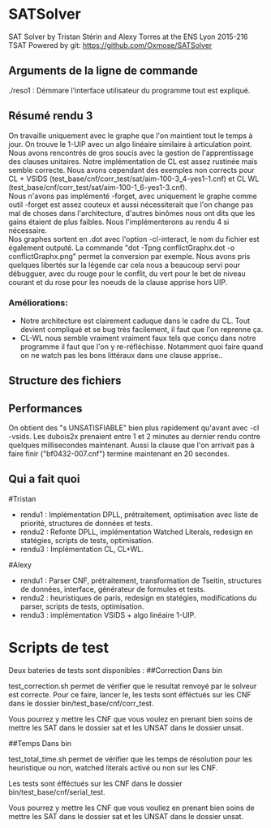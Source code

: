 # SATSolver
SAT Solver by Tristan Stérin and Alexy Torres at the ENS Lyon 2015-216
TSAT
Powered by git: https://github.com/Oxmose/SATSolver

## Arguments de la ligne de commande
./reso1 : Démmare l'interface utilisateur du programme tout est expliqué.

## Résumé rendu 3

On travaille uniquement avec le graphe que l'on maintient tout le temps à jour. On trouve le 1-UIP avec un algo linéaire similaire à articulation point. Nous avons rencontrés de gros soucis avec la gestion de l'apprentissage des clauses unitaires. Notre implémentation de CL est assez rustinée mais semble correcte. Nous avons cependant des exemples non corrects pour CL + VSIDS (test_base/cnf/corr_test/sat/aim-100-3_4-yes1-1.cnf) et CL WL (test_base/cnf/corr_test/sat/aim-100-1_6-yes1-3.cnf).    
Nous n'avons pas implémenté -forget, avec uniquement le graphe comme outil -forget est assez couteux et aussi nécessiterait que l'on change pas mal de choses dans l'architecture, d'autres binômes nous ont dits que les gains étaient de plus faibles. Nous l'implémenterons au rendu 4 si nécessaire.  
Nos graphes sortent en .dot avec l'option -cl-interact, le nom du fichier est également outputé. La commande "dot -Tpng conflictGraphx.dot -o conflictGraphx.png" permet la conversion par exemple. Nous avons pris quelques libertés sur la légende car cela nous a beaucoup servi pour débugguer, avec du rouge pour le conflit, du vert pour le bet de niveau courant et du rose pour les noeuds de la clause apprise hors UIP.   

### Améliorations:         

- Notre architecture est clairement caduque dans le cadre du CL. Tout devient compliqué et se bug très facilement, il faut que l'on reprenne ça.   
- CL-WL nous semble vraiment vraiment faux tels que conçu dans notre programme il faut que l'on y re-réfléchisse. Notamment quoi faire quand on ne watch pas les bons littéraux dans une clause apprise..


## Structure des fichiers


## Performances
On obtient des "s UNSATISFIABLE" bien plus rapidement qu'avant avec -cl -vsids. Les dubois2x prenaient entre 1 et 2 minutes au dernier rendu contre quelques millisecondes maintenant. Aussi la clause que l'on arrivait pas à faire finir ("bf0432-007.cnf") termine maintenant en 20 secondes.


## Qui a fait quoi
#Tristan
* rendu1 : Implémentation DPLL, prétraitement, optimisation avec liste de priorité, structures de données et tests.   
* rendu2 : Refonte DPLL, implémentation Watched Literals, redesign en statégies, scripts de tests, optimisation.    
* rendu3 : Implémentation CL, CL+WL.

#Alexy
* rendu1 : Parser CNF, prétraitement, transformation de Tseitin, structures de données, interface, générateur de formules et tests.
* rendu2 :  heuristiques de paris, redesign en statégies, modifications du parser, scripts de tests, optimisation.     
* rendu3 : implémentation VSIDS + algo linéaire 1-UIP.

# Scripts de test
Deux bateries de tests sont disponibles :
##Correction
Dans bin

test_correction.sh permet de vérifier que le resultat renvoyé par le solveur est correcte. Pour ce faire, lancer le, les tests sont éfféctués sur les CNF dans le dossier bin/test_base/cnf/corr_test.

Vous pourrez y mettre les CNF que vous voulez en prenant bien soins de mettre les SAT dans le dossier sat et les UNSAT dans le dossier unsat.

##Temps
Dans bin

test_total_time.sh permet de vérifier que les temps de résolution pour les heuristique ou non, watched literals activé ou non sur les CNF.

Les tests sont éfféctués sur les CNF dans le dossier bin/test_base/cnf/serial_test.

Vous pourrez y mettre les CNF que vous voullez en prenant bien soins de mettre les SAT dans le dossier sat et les UNSAT dans le dossier unsat.
